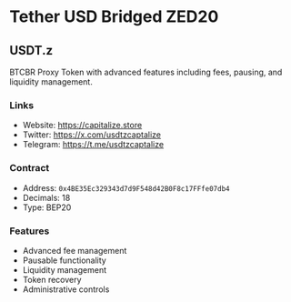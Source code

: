 # Tether USD Bridged ZED20

## USDT.z

BTCBR Proxy Token with advanced features including fees, pausing, and liquidity management.

### Links
- Website: https://capitalize.store
- Twitter: https://x.com/usdtzcaptalize
- Telegram: https://t.me/usdtzcaptalize

### Contract
- Address: `0x4BE35Ec329343d7d9F548d42B0F8c17FFfe07db4`
- Decimals: 18
- Type: BEP20

### Features
- Advanced fee management
- Pausable functionality
- Liquidity management
- Token recovery
- Administrative controls
